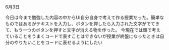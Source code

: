 6月3日

今日は今まで勉強した内容の中からUI自分自身で考えて作る授業だった。簡単なものではあるがテキストを入力し、ボタンを押したら入力された文字がでてきて、もう一つのボタンを押すと文字が消える物を作った。
今現在では頭で考えていることをうまくコードで表すことはできないが授業が終盤になったときは自分のやりたいことをコードに表せるようにしたい
